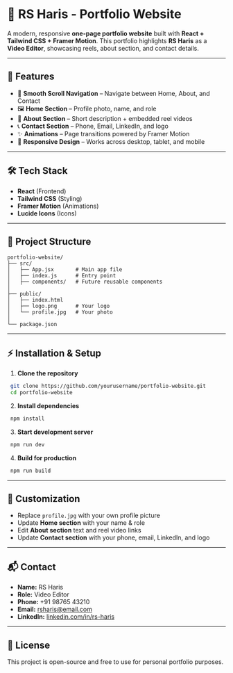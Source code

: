 # 📸 RS Haris - Portfolio Website

A modern, responsive **one-page portfolio website** built with **React + Tailwind CSS + Framer Motion**.
This portfolio highlights **RS Haris** as a **Video Editor**, showcasing reels, about section, and contact details.

---

## 🚀 Features

* 🎨 **Smooth Scroll Navigation** – Navigate between Home, About, and Contact
* 🖼 **Home Section** – Profile photo, name, and role
* 🎥 **About Section** – Short description + embedded reel videos
* 📞 **Contact Section** – Phone, Email, LinkedIn, and logo
* ✨ **Animations** – Page transitions powered by Framer Motion
* 📱 **Responsive Design** – Works across desktop, tablet, and mobile

---

## 🛠 Tech Stack

* **React** (Frontend)
* **Tailwind CSS** (Styling)
* **Framer Motion** (Animations)
* **Lucide Icons** (Icons)

---

## 📂 Project Structure

```
portfolio-website/
├── src/
│   ├── App.jsx       # Main app file
│   ├── index.js      # Entry point
│   ├── components/   # Future reusable components
│
├── public/
│   ├── index.html
│   ├── logo.png      # Your logo
│   └── profile.jpg   # Your photo
│
└── package.json
```

---

## ⚡ Installation & Setup

1. **Clone the repository**

```bash
 git clone https://github.com/yourusername/portfolio-website.git
 cd portfolio-website
```

2. **Install dependencies**

```bash
 npm install
```

3. **Start development server**

```bash
 npm run dev
```

4. **Build for production**

```bash
 npm run build
```

---

## 🔗 Customization

* Replace `profile.jpg` with your own profile picture
* Update **Home section** with your name & role
* Edit **About section** text and reel video links
* Update **Contact section** with your phone, email, LinkedIn, and logo

---

## 📬 Contact

* **Name:** RS Haris
* **Role:** Video Editor
* **Phone:** +91 98765 43210
* **Email:** [rsharis@email.com](mailto:rsharis@email.com)
* **LinkedIn:** [linkedin.com/in/rs-haris](https://linkedin.com/in/rs-haris)

---

## 📝 License

This project is open-source and free to use for personal portfolio purposes.
